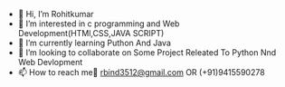 - 👋 Hi, I’m Rohitkumar
- 👀 I’m interested in c programming and Web Development(HTMl,CSS,JAVA SCRIPT)
- 🌱 I’m currently learning Puthon And Java
- 💞️ I’m looking to collaborate on Some Project Releated To Python Nnd Web Devlopment
- 📫 How to reach me🍳 rbind3512@gmail.com OR (+91)9415590278

<!---
Rohitkumar770/Rohitkumar770 is a ✨ special ✨ repository because its `README.md` (this file) appears on your GitHub profile.
You can click the Preview link to take a look at your changes.
--->
